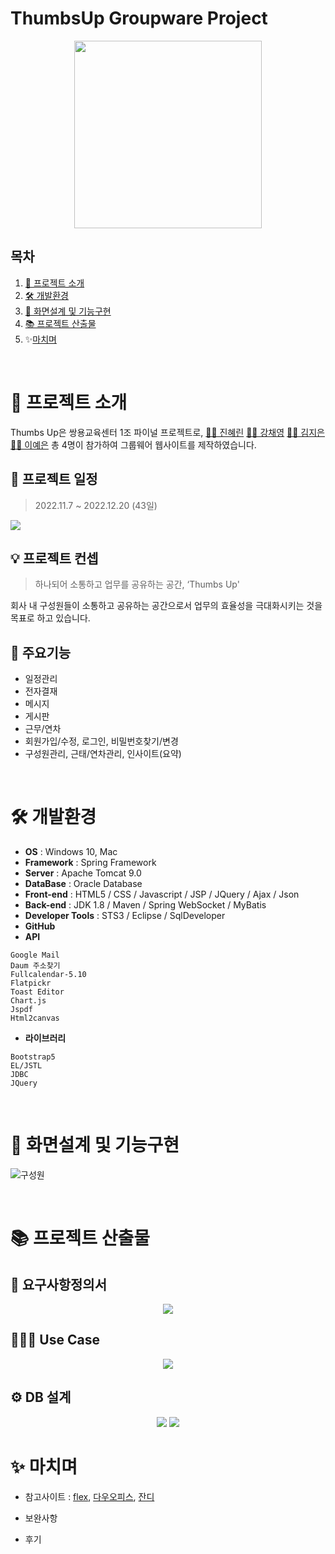 # ThumbsUp Groupware Project
<p align="center"><img src="https://user-images.githubusercontent.com/109951309/209932496-55a23fc7-2561-49e6-bbdb-2f75fe03614e.jpg" width="300px"/></p>

## 목차
1. [📌 프로젝트 소개](#-프로젝트-소개)
2. [🛠️ 개발환경](#-개발-환경)
3. [🔎 화면설계 및 기능구현](#-화면설계-및-기능구현)
4. [📚 프로젝트 산출물](#-프로젝트-산출물)
5. ✨[마치며](#-마치며)
<br>

# 📌 프로젝트 소개
Thumbs Up은 쌍용교육센터 1조 파이널 프로젝트로,
[🙆‍♀️ 진혜린](https://github.com/hrJin9)
[🙇‍♀️ 강채영](https://github.com/chaeo)
[🙋‍♀️ 김지은](https://github.com/jinnssi)
[🙋‍♀️ 이예은](https://github.com/yenioo)
총 4명이 참가하여 그룹웨어 웹사이트를 제작하였습니다.

## 📅 프로젝트 일정
> 2022.11.7 ~ 2022.12.20 (43일)
<img src="https://user-images.githubusercontent.com/109951309/209932513-1f7c5648-3b85-44ee-b540-6f1dbded11c2.png">

## 💡 프로젝트 컨셉
>하나되어 소통하고 업무를 공유하는 공간, ‘Thumbs Up'

회사 내 구성원들이 소통하고 공유하는 공간으로서 업무의 효율성을 극대화시키는 것을 목표로 하고 있습니다.

## 🔖 주요기능
- 일정관리
- 전자결재
- 메시지
- 게시판
- 근무/연차
- 회원가입/수정, 로그인, 비밀번호찾기/변경
- 구성원관리, 근태/연차관리, 인사이트(요약)
<br>

# 🛠️ 개발환경
- **OS** : Windows 10, Mac <br>
- **Framework** : Spring Framework <br>
- **Server** : Apache Tomcat 9.0 <br>
- **DataBase** : Oracle Database <br>
- **Front-end** : HTML5 / CSS / Javascript / JSP / JQuery / Ajax / Json  <br>
- **Back-end** : JDK 1.8 / Maven / Spring WebSocket / MyBatis <br>
- **Developer Tools** : STS3 / Eclipse / SqlDeveloper <br>
- **GitHub**<br>
- **API**
```
Google Mail
Daum 주소찾기
Fullcalendar-5.10
Flatpickr
Toast Editor
Chart.js
Jspdf
Html2canvas
```
- **라이브러리**
```
Bootstrap5
EL/JSTL
JDBC
JQuery
```

<br>

# 🔎 화면설계 및 기능구현
![구성원](https://user-images.githubusercontent.com/109951309/209531219-e1f41f16-e400-4cc5-ba28-30df22a0f35b.gif)



<br>

# 📚 프로젝트 산출물
## 📝 요구사항정의서
<p align="center"><img src="https://user-images.githubusercontent.com/109951309/209928608-4af2fefb-84de-4683-a0cc-f5cd7ce60225.png"></p>

## 👨‍👧‍👧 Use Case
<p align="center"><img src="https://user-images.githubusercontent.com/109951309/209932502-717a9e77-88b7-4a0c-a0ee-4a122323a04f.png"></p>

## ⚙️ DB 설계
<p align="center">
  <img src="https://user-images.githubusercontent.com/109951309/209929797-9fd1db1d-8eb9-4516-bb72-47bdf5f63fc1.jpg">
  <img src="https://user-images.githubusercontent.com/109951309/209929800-e98ad3fb-4e71-43b1-8e1d-fc3e3b5f4b3f.jpg">
</p>



# ✨ 마치며
- 참고사이트 : [flex](https://flex.team/), [다우오피스](https://daouoffice.com/), [잔디](https://www.jandi.com/)
- 보완사항

- 후기


